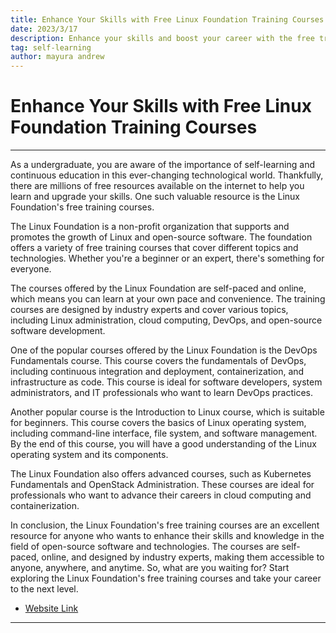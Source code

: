 ```yaml
---
title: Enhance Your Skills with Free Linux Foundation Training Courses
date: 2023/3/17
description: Enhance your skills and boost your career with the free training courses from the Linux Foundation.
tag: self-learning
author: mayura andrew
---
```


# Enhance Your Skills with Free Linux Foundation Training Courses
---
As a undergraduate, you are aware of the importance of self-learning and continuous education in this ever-changing technological world. Thankfully, there are millions of free resources available on the internet to help you learn and upgrade your skills. One such valuable resource is the Linux Foundation's free training courses.

The Linux Foundation is a non-profit organization that supports and promotes the growth of Linux and open-source software. The foundation offers a variety of free training courses that cover different topics and technologies. Whether you're a beginner or an expert, there's something for everyone.

The courses offered by the Linux Foundation are self-paced and online, which means you can learn at your own pace and convenience. The training courses are designed by industry experts and cover various topics, including Linux administration, cloud computing, DevOps, and open-source software development.

One of the popular courses offered by the Linux Foundation is the DevOps Fundamentals course. This course covers the fundamentals of DevOps, including continuous integration and deployment, containerization, and infrastructure as code. This course is ideal for software developers, system administrators, and IT professionals who want to learn DevOps practices.

Another popular course is the Introduction to Linux course, which is suitable for beginners. This course covers the basics of Linux operating system, including command-line interface, file system, and software management. By the end of this course, you will have a good understanding of the Linux operating system and its components.

The Linux Foundation also offers advanced courses, such as Kubernetes Fundamentals and OpenStack Administration. These courses are ideal for professionals who want to advance their careers in cloud computing and containerization.

In conclusion, the Linux Foundation's free training courses are an excellent resource for anyone who wants to enhance their skills and knowledge in the field of open-source software and technologies. The courses are self-paced, online, and designed by industry experts, making them accessible to anyone, anywhere, and anytime. So, what are you waiting for? Start exploring the Linux Foundation's free training courses and take your career to the next level.

- [Website Link](https://training.linuxfoundation.org/training/plan-your-training/)

---